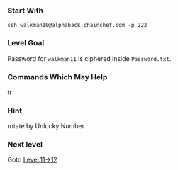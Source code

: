 ### Start With
`ssh walkman10@alphahack.chainchef.com -p 222`   

### Level Goal
Password for `walkman11` is ciphered inside `Password.txt`.

### Commands Which May Help
tr

### Hint
rotate by Unlucky Number

### Next level
Goto [Level.11->12](/Levels/Level.11->12.md)
